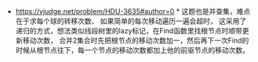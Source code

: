 * https://vjudge.net/problem/HDU-3635#author=0 *
这题也是并查集，难点在于求每个球的转移次数、
如果简单的每次移动遍历一遍会超时，
这采用了递归的方式，想法类似线段树里的lazy标记，在Find函数里找根节点时顺带更新移动次数，
  合并2集合时先把根节点的移动次数加一，然后再下一次Find的时候从根节点往下，每一个节点的移动次数都加上他的前驱节点的移动次数。
  
